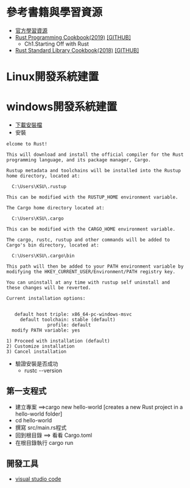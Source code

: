 # 參考書籍與學習資源
- [官方學習資源](https://www.rust-lang.org/learn)
- [Rust Programming Cookbook(2019)](https://www.packtpub.com/product/rust-programming-cookbook/9781789530667) [[GITHUB]](https://github.com/packtpublishing/rust-programming-cookbook)
  - Ch1.Starting Off with Rust 
- [Rust Standard Library Cookbook(2018)](https://www.packtpub.com/product/rust-standard-library-cookbook/9781788623926) [[GITHUB]](https://github.com/packtpublishing/rust-standard-library-cookbook)

# Linux開發系統建置 

# windows開發系統建置 

- [下載安裝檔](https://rustup.rs/)
- 安裝
```
elcome to Rust!

This will download and install the official compiler for the Rust
programming language, and its package manager, Cargo.

Rustup metadata and toolchains will be installed into the Rustup
home directory, located at:

  C:\Users\KSU\.rustup

This can be modified with the RUSTUP_HOME environment variable.

The Cargo home directory located at:

  C:\Users\KSU\.cargo

This can be modified with the CARGO_HOME environment variable.

The cargo, rustc, rustup and other commands will be added to
Cargo's bin directory, located at:

  C:\Users\KSU\.cargo\bin

This path will then be added to your PATH environment variable by
modifying the HKEY_CURRENT_USER/Environment/PATH registry key.

You can uninstall at any time with rustup self uninstall and
these changes will be reverted.

Current installation options:


   default host triple: x86_64-pc-windows-msvc
     default toolchain: stable (default)
               profile: default
  modify PATH variable: yes

1) Proceed with installation (default)
2) Customize installation
3) Cancel installation
```
- 驗證安裝是否成功
  - rustc --version

## 第一支程式
- 建立專案 ==>cargo new hello-world [creates a new Rust project in a hello-world folder]
- cd hello-world
- 撰寫 src/main.rs程式
- 回到根目錄 ==> 看看 Cargo.toml
- 在根目錄執行 cargo run

## 開發工具 
- [visual studio code](https://code.visualstudio.com/)
